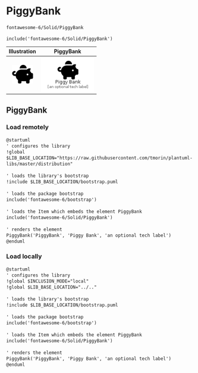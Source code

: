 # PiggyBank


```text
fontawesome-6/Solid/PiggyBank
```

```text
include('fontawesome-6/Solid/PiggyBank')
```



| Illustration | PiggyBank |
| :---: | :---: |
| ![illustration for Illustration](../../fontawesome-6/Solid/PiggyBank.png) | ![illustration for PiggyBank](../../fontawesome-6/Solid/PiggyBank.Local.png) |




## PiggyBank

### Load remotely
```plantuml
@startuml
' configures the library
!global $LIB_BASE_LOCATION="https://raw.githubusercontent.com/tmorin/plantuml-libs/master/distribution"

' loads the library's bootstrap
!include $LIB_BASE_LOCATION/bootstrap.puml

' loads the package bootstrap
include('fontawesome-6/bootstrap')

' loads the Item which embeds the element PiggyBank
include('fontawesome-6/Solid/PiggyBank')

' renders the element
PiggyBank('PiggyBank', 'Piggy Bank', 'an optional tech label')
@enduml
```

### Load locally
```plantuml
@startuml
' configures the library
!global $INCLUSION_MODE="local"
!global $LIB_BASE_LOCATION="../.."

' loads the library's bootstrap
!include $LIB_BASE_LOCATION/bootstrap.puml

' loads the package bootstrap
include('fontawesome-6/bootstrap')

' loads the Item which embeds the element PiggyBank
include('fontawesome-6/Solid/PiggyBank')

' renders the element
PiggyBank('PiggyBank', 'Piggy Bank', 'an optional tech label')
@enduml
```


